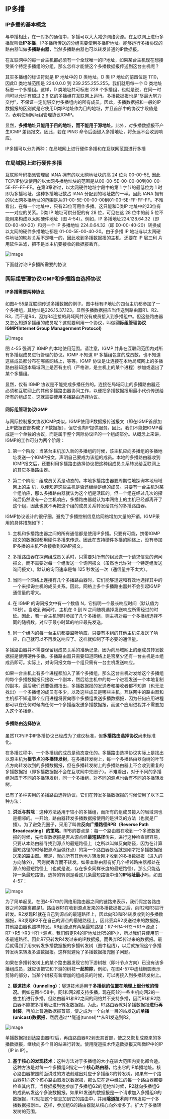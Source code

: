 ## IP多播

### IP多播的基本概念

与单播相比，在一对多的通信中，多播可以大大减少网络资源。在互联网上进行多播就叫做**IP多播**，IP多播所传送的分组需要使用多播IP地址。能够运行多播协议的路由器叫做**多播路由器**，当然多播路由器也可以转发普通的IP数据报。

在互联网中的每一台主机都必须有一个全球唯一的IP地址，如果某台主机现在想接受某个特定多播组的分组，那么怎样才能使这个多播数据报传送到这台主机呢？

其实多播组的标识符就是 IP 地址中的 D 类地址。D 类 IP 地址的前四位是 1110，因此D 类地址范围是 224.0.0.0 到 239.255.255.255。我们就用每一个 D 类地址标志一个多播组。这样，D 类地址共可标志 228 个多播组，也就是说，在同一时间可以允许有超过 2.6 亿的多播组在互联网上运行。多播数据报也是“尽最大努力交付”，不保证一定能够交付多播组内的所有成员。因此，多播数据报和一般的IP数据报的区别就是它使用D类IP地址作为目的地址，并且首部中的协议字段值是2，表明使用网际组管理协议IGMP。

显然，**多播地址只能用于目的地址，而不能用于源地址**。此外，对多播数据报不产生ICMP 差错报文。因此，若在 PING 命令后面键入多播地址，将永远不会收到响应。

IP多播可以分为两种：在局域网上进行硬件多播和在互联网范围进行多播

### 在局域网上进行硬件多播

互联网号码指派管理局 IANA 拥有的以太网地址块的高 24 位为 00-00-5E, 因此 TCP/IP协议使用的以太网多播地址块的范围是从00-00-5E-00-00-00到00-00-5E-FF-FF-FF。在第3章讲过，以太网硬件地址字段中的第 1 字节的最低位为 1 时即为多播地址，这种多播地址数占 IANA 分配到的地址数的一半。因此 IANA 拥有的以太网多播地址的范围是从01-00-5E-00-00-00到01-00-5E-FF-FF-FF。不难看出，在每一个地址中，只有23位可用作多播。这只能和D类IP 地址中的23位有一一对应的关系。D类 IP 地址可供分配的有 28 位，可见在这 28 位中的前 5 位不能用来构成以太网硬件地址（图 4-54）。例如，IP 多播地址224.128.64.32（即 E0-80-40-20）和另一个 IP 多播地址 224.0.64.32（即 E0-00-40-20）转换成以太网的硬件多播地址都是 01-00-5E-00-40-20。由于多播 IP 地址与以太网硬件地址的映射关系不是唯一的，因此收到多播数据报的主机，还要在 IP 层三利 片用软件进滤，把不是本主机要接收的数据报丢弃。

![image](https://img2020.cnblogs.com/blog/2361214/202201/2361214-20220106120123414-1537659529.png)

下面就讨论IP多播所需要的协议

### 网际组管理协议IGMP和多播路由选择协议

#### IP多播需要两种协议

如图4-55是互联网传送多播数据的例子。图中标有IP地址的四台主机都参加了一个多播组，其地址是226.15.37.123。显然多播数据报应当传送到路由器R1、R2、R3，而不是R4，因为R4连接的局域网并没有成员接入到多播组中。但这些路由器又怎么知道多播组的成员呢？这就要利用一个协议，叫做**网际组管理协议IGMP(Internet Group Managerment Protocol)**

![image](https://img2020.cnblogs.com/blog/2361214/202201/2361214-20220106120210988-712244510.png)

图 4-55 强调了 IGMP 的本地使用范围。请注意，IGMP 并非在互联网范围内对所有多播组成员进行管理的协议。IGMP 不知道 IP 多播组包含的成员数，也不知道这些成员都分布在哪些网络上，等等。IGMP 协议是让连接在本地局域网上的多播路由器知道本局域网上是否有主机（严格讲，是主机上的某个进程）参加或退出了某个多播组。

显然，仅有 IGMP 协议是不能完成多播任务的。连接在局域网上的多播路由器还必须和互联网上的其他多播路由器协同工作，以便把多播数据报用最小代价传送给所有的组成员。这就需要使用多播路由选择协议。

#### 网际组管理协议IGMP

与网际控制报文协议ICMP类似，IGMP使用IP数据报传送报文（即在IGMP首部加上IP数据首部构成了IP数据报），但它也向IP提供服务。因此，我们不能把IGMP看成是一个单独的协议，而是属于整个网际协议IP的一个组成部分。从概念上来讲，IGMP的工作可分为两个阶段：

1. 第一个阶段：当某台主机加入新的多播组的时候，该主机应向多播组的多播地址发送一个IGMP报文，声明自己要成为该组的成员。本地的多播路由器收到IGMP报文后，还要利用多播路由选择协议把这种组成员关系转发给互联网上的其它多播路由器。

2. 第二个阶段：组成员关系是动态的。本地多播路由器要周期性地探询本地局域网上的主
   机，以便知道这些主机是否还继续是组的成员。只要有一台主机对某个组响应，那么多播路由器就认为这个组是活跃的。但一个组在经过几次的探询后仍然没有一台主机响应，多播路由器就认为本网络上的主机已经都离开了这个组，因此也就不再把这个组的成员关系转发给其他的多播路由器。

IGMP协议设计的很仔细，避免了多播控制信息给网络增加大量的开销，IGMP采用的具体措施如下：

1. 主机和多播路由器之间的所有通信都是使用IP多播。只要有可能，携带IGMP报文的数据报都用硬件多播来传送。因此在支持硬件多播的网络上，没有参加IP多播的主机不会接收到IGMP报文。

2. 多播路由器在探询组成员关系时，只需要对所有的组发送一个请求信息的询问报文，而不需要对每一个组发送一个询问报文（虽然也允许对一个特定组发送询问报文）。默认的询问速率是每 125 秒发送一次（通信量并不太大）。

3. 当同一个网络上连接有几个多播路由器时，它们能够迅速和有效地选择其中的一个来探询主机的成员关系。因此，网络上多个多播路由器并不会引起IGMP通信量的增大。

4. 在 IGMP 的询问报文中有一个数值 N，它指明一个最长响应时间（默认值为 10秒）。当收到询问时，主机在 0 到 N 之间随机选择发送响应所需经过的时延。因此，若一台主机同时参加了几个多播组，则主机对每一个多播组选择不同的随机数。对应于最小时延的响应最先发送。

5. 同一个组内的每一台主机都要监听响应，只要有本组的其他主机先发送了响应，自己就可以不再发送响应了。这样就抑制了不必要的通信量。

多播路由器并不需要保留组成员关系的准确记录，因为向局域网上的组成员转发数据报是使用硬件多播。多播路由器只需要知道网络上是否至少还有一台主机是本组成员即可。实际上，对询问报文每一个组只需有一台主机发送响应。

如果一台主机上有多个进程都加入了某个多播组，那么这台主机对发给这个多播组的每个多播数据报只接收一个副本，然后给主机中的每一个进程发送一个本地复制的副本。最后我们还要强调指出，多播数据报的发送者和接收者都不知道（也无法找出）一个多播组的成员有多少，以及这些成员是哪些主机。互联网中的路由器和主机都不知道哪个应用进程将要向哪个多播组发送多播数据报，因为任何应用进程都可以在任何时候向任何一个多播组发送多播数据报，而这个应用进程并不需要加入这个多播组。

#### 多播路由选择协议

虽然TCP/IP中IP多播协议已经成为了建议标准，但**多播路由选择协议**尚未标准化。

在多播过程中，一个多播组的成员是动态变化的。多播路由选择协议实际上是找出以源主机为**根节点**的**多播转发树**，在多播转发树上，每一个多播路由器向树的叶节点方向转发收到的多播数据报，但在多播转发树上的多播路由器上不会收到重复的多播数据报（即多播数据报不会在互联网中兜圈子）。不难看出，对于不同的多播组对应于不同的多播转发树，同一个多播组，对不同的源点也会有不同的多播转发树。

已有了多种实用的多播路由选择协议，它们在转发多播数据报的时候使用了以下三种方法：

1. **洪泛与剪除**：这种方法适用于较小的多播组，而所有的组成员接入的局域网也是相邻的。一开始，路由器转发多播数据报使用的是洪泛的方法（也就是广播）。为了避免兜圈子，采用了叫做**反向广播路径RPB（Reverse Path Broadcasting）的策略**。RPB的要点是：每一个路由器在收到一个多波数据报的时候，先检查数据报是否从源点经**最短路径**传来，进行这种检查很容易，只要从本路由器寻找到源点的最短路径上（之所以叫做反向路径，因为在计算最短路径的时候把源点当做终点）的第一个路由器是否就是刚才把多播数据报送来的路由器。若是，就向所有其他地方转发刚才收到的多播数据报（进入的方向除外），否则就丢弃而不转发。如果本路由器有好几个相邻路由器都处在源点的最短路径上（也就是说，存在多条同样长度的最短路径），那么只能选择一条最短路径，选择的转则是看这几条最短路径中谁的**IP地址最小**吗，如图4-57：

![image](https://img2020.cnblogs.com/blog/2361214/202201/2361214-20220106120300180-438206795.png)

  为了简单起见，在图4-57中的网络用路由器之间的链路来表示，我们假定各路由器之间的距离都是1。路由器R1在收到源点发来的多播数据报之后，向R2和R3进行转发。R2发现R1就在自己到源点的最短路径上，因此向R3和R4转发收到的多播数据报，R3发现R2不在自己的源点的最短路径上，因此丢弃R2发送过来的数据报。其他路由器也照样转发。R6到源点有两条最短路径：R7->R4->R2->R1->源点；R7->R5->R3->R1->源点。我们假定R4的IP地址比R5的IP小，所以我们只使用前一条最短路径。因此R7只转发R4发过来的IP数据报。而丢弃R5传过来的数据报。最后就得到了用来转发多播数据报的多播转发树（图中粗线），以后就按照这个多播转发树来转发多波数据报。这样就避免了多播数据报兜圈子问题。

  如果在多播转发树上的某个路由器发现它的下游树枝（即叶节点方向）已没有该多播组成员，就应该把它和下游的树枝**一起剪除**，例如，在图4-57中虚线椭圆表示剪除的部分，当某个树枝有新增加的组成员的时候，可以再接入到多播转发树上。

2. **隧道技术（tunneling）**：隧道技术适用于**多播组的位置在地理上很分散的情况**。例如在图4-58中，网1和网2都支持多播，现在网1的一些主机向网2的一些主机进行多播。但路由器R1和R2之间的网络并不支持多播，因而R1和R2路由器不能按多播地址进行转发数据报。为此。R1路由器就对多播数据报**进行再封装**，再加上普通数据报首部，使之成为一个向单一目的站发送的**单播(unicast)数据报**，然后通过**隧道(tunnel)**从R1发送到R2。

![image](https://img2020.cnblogs.com/blog/2361214/202201/2361214-20220106120331777-1917301273.png)

  单播数据报到达路由器R2后，再由路由器R2剥去其首部，使之又恢复成原来的多播数据报，继续向多个目的站进行转发。使用隧道技术传送数据报又叫做IP中的IP（IP in IP）。

3. **基于核心的发现技术**：这种方法对于多播组的大小在较大范围内变化都合适。这种方法是对每一个多播组G指定一个**核心路由器**，给出它的IP单播地址。核心路由器按照前面讲过的方法创建出对应于多播组G的转发树。如果有一个路由器R1向这个核心路由器发送数据报，那么它在途中经过的每一个路由器都要检查其内容。当数据报到达参加了多播组G2的组地址时候，R2就向多播组G的成员转发这个多波数据报。如果R1发送的数据报是一个请求加入多播组G的数据报，R2就把这个信息加到它的路由中，并用**隧道技术**向R1转发每一个多播数据报副本。这样，参加组G的路由器就从核心向外增多了。扩大了多播转发树的范围。
